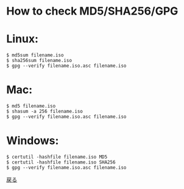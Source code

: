 # How to check MD5/SHA256/GPG

# Linux:

    $ md5sum filename.iso
    $ sha256sum filename.iso
    $ gpg --verify filename.iso.asc filename.iso

# Mac:

    $ md5 filename.iso
    $ shasum -a 256 filename.iso
    $ gpg --verify filename.iso.asc filename.iso

# Windows:

    $ certutil -hashfile filename.iso MD5
    $ certutil -hashfile filename.iso SHA256
    $ gpg --verify filename.iso.asc filename.iso

[戻る](../readme.md)
